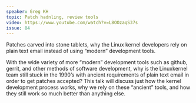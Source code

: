 ```yaml
---
speaker: Greg KH
topic: Patch hadnling, review tools
video: https://www.youtube.com/watch?v=L8OOzaqS37s
issue: 84
---
```


Patches carved into stone tablets, why the Linux kernel developers rely on plain text email instead of using “modern” development tools.

With the wide variety of more “modern” development tools such as github, gerrit, and other methods of software development, why is the Linuxkernel team still stuck in the 1990’s with ancient requirements of plain text email in order to get patches accepted? This talk will discuss just how the kernel development process works, why we rely on these “ancient” tools, and how they still work so much better than anything else.

